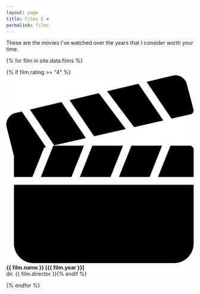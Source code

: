 ```yaml
---
layout: page
title: Films I ❤
permalink: films
---
```

These are the movies I've watched over the years that I consider worth your time.

{% for film in site.data.films %}
<p>
{% if film.rating >= "4" %}
<img class="log-icon" src="/images/cinema-fav.svg"><b>{{ film.name }} [{{ film.year }}]</b><br />dir. {{ film.director }}{% endif %}
</p>
{% endfor %}